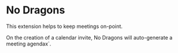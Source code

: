 # No Dragons

This extension helps to keep meetings on-point.

On the creation of a calendar invite, No Dragons will auto-generate a meeting agendax`.